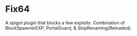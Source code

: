 # Fix64
A spigot plugin that blocks a few exploits. Combination of BlockSpawnerEXP, PortalGuard, &amp; StopRenaming(Reloaded).
